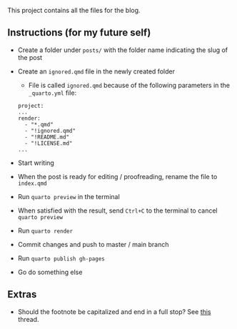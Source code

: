 
This project contains all the files for the blog.

## Instructions (for my future self)

- Create a folder under `posts/` with the folder name indicating the slug of the post
- Create an `ignored.qmd` file in the newly created folder
  - File is called `ignored.qmd` because of the following parameters in the `_quarto.yml` file: 
  
  ```
  project:
  ...
  render:
    - "*.qmd"
    - "!ignored.qmd"
    - "!README.md"
    - "!LICENSE.md"
  ...
  ```
  
- Start writing
- When the post is ready for editing / proofreading, rename the file to `index.qmd`
- Run `quarto preview` in the terminal
- When satisfied with the result, send `Ctrl+C` to the terminal to cancel `quarto preview`
- Run `quarto render`
- Commit changes and push to master / main branch
- Run `quarto publish gh-pages`
- Go do something else

## Extras

- Should the footnote be capitalized and end in a full stop? See [this](https://english.stackexchange.com/questions/242129/should-the-footnote-be-capitalized) thread.
